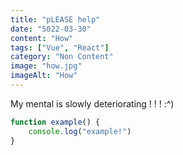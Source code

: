 ```yaml
---
title: "pLEASE help"
date: "5022-03-30"
content: "How"
tags: ["Vue", "React"]
category: "Non Content"
image: "how.jpg"
imageAlt: "How"
---
```

My mental is slowly deteriorating ! ! ! :^)
``` js
function example() {
    console.log("example!")
}
```